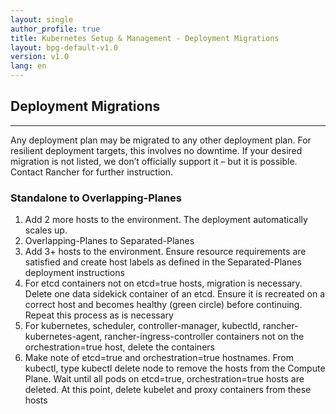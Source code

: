 ```yaml
---
layout: single
author_profile: true
title: Kubernetes Setup & Management - Deployment Migrations
layout: bpg-default-v1.0
version: v1.0
lang: en
---
```


## Deployment Migrations
---

Any deployment plan may be migrated to any other deployment plan. For resilient deployment targets, this involves no downtime. If your desired migration is not listed, we don’t officially support it – but it is possible. Contact Rancher for further instruction. 

### Standalone to Overlapping-Planes
1. Add 2 more hosts to the environment. The deployment automatically scales up.<li>
Overlapping-Planes to Separated-Planes
2. Add 3+ hosts to the environment. Ensure resource requirements are satisfied and create host labels as defined in the Separated-Planes deployment instructions
3. For etcd containers not on etcd=true hosts, migration is necessary. Delete one data sidekick container of an etcd. Ensure it is recreated on a correct host and becomes healthy (green circle) before continuing. Repeat this process as is necessary
4. For kubernetes, scheduler, controller-manager, kubectld, rancher-kubernetes-agent, rancher-ingress-controller containers not on the orchestration=true host, delete the containers
5. Make note of etcd=true and orchestration=true hostnames. From kubectl, type kubectl delete node <hostname> to remove the hosts from the Compute Plane. Wait until all pods on etcd=true, orchestration=true hosts are deleted. At this point, delete kubelet and proxy containers from these hosts


